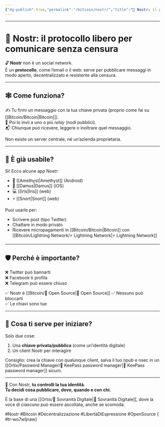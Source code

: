 ```yaml
---
{"dg-publish":true,"permalink":"/bitcoin/nostr/","title":"📡 Nostr: il protocollo per la libertà d’espressione","tags":["Nostr","Decentralizzazione","Libertà","Social","Bitcoin","Censura"]}
---
```


---


# 📡 **Nostr: il protocollo libero per comunicare senza censura**

🔓 **Nostr** non è un social network.  
È un **protocollo**, come l’email o il web: serve per pubblicare messaggi in modo aperto, decentralizzato e resistente alla censura.

---

## 🕸️ Come funziona?

✍️ Tu firmi un messaggio con la tua chiave privata (proprio come fai su [[Bitcoin/Bitcoin\|Bitcoin]]).  
📡 Poi lo invii a uno o più *relay* (nodi pubblici).  
📬 Chiunque può ricevere, leggere o inoltrare quel messaggio.

Non esiste un server centrale, né un’azienda proprietaria.

---

## 💬 È già usabile?

Sì! Ecco alcune app Nostr:
- 📱 [[Amethyst\|Amethyst]] (Android)
- 🍎 [[Damus\|Damus]] (iOS)
- 💻 [[Iris\|Iris]] (web)
- ⚡ [[Snort\|Snort]] (web)

Puoi usarle per:
- Scrivere post (tipo Twitter)
- Chattare in modo privato
- Ricevere micropagamenti in [[Bitcoin/Bitcoin\|Bitcoin]] con [[Bitcoin/Lightning Network/⚡ Lightning Network\|⚡ Lightning Network]]

---

## 🛡 Perché è importante?

❌ Twitter può bannarti  
❌ Facebook ti profila  
❌ Telegram può essere chiuso

✅ Nostr è [[Bitcoin/🧬 Open Source\|🧬 Open Source]]
✅ Nessuno può bloccarti  
✅ Le chiavi sono tue

---

## 🔑 Cosa ti serve per iniziare?

Solo due cose:
1. Una **chiave privata/pubblica** (come un’identità digitale)
2. Un client Nostr per interagire

Consiglio: crea la chiave con qualunque client, salva il tuo npub e nsec in un [[Ortix/Password Manager/🔐 KeePass password manager\|🔐 KeePass password manager]] sicuro.

---

📌 Con Nostr, **tu controlli la tua identità**.  
**Tu decidi cosa pubblicare, dove, quando e con chi.**

È la base di una [[Ortix/🧭 Sovranità Digitale\|🧭 Sovranità Digitale]], dove la voce di ciascuno può essere ascoltata, anche se scomoda.

#Nostr #Bitcoin #Decentralizzazione #LibertàDiEspressione #OpenSource
{ #tr-wo7wljnaw}
